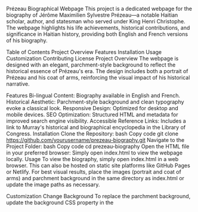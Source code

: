 Prézeau Biographical Webpage
This project is a dedicated webpage for the biography of Jérôme Maximilien Sylvestre Prézeau—a notable Haitian scholar, author, and statesman who served under King Henri Christophe. The webpage highlights his life achievements, historical contributions, and significance in Haitian history, providing both English and French versions of his biography.


Table of Contents
Project Overview
Features
Installation
Usage
Customization
Contributing
License
Project Overview
The webpage is designed with an elegant, parchment-style background to reflect the historical essence of Prézeau's era. The design includes both a portrait of Prézeau and his coat of arms, reinforcing the visual impact of his historical narrative.

Features
Bi-lingual Content: Biography available in English and French.
Historical Aesthetic: Parchment-style background and clean typography evoke a classical look.
Responsive Design: Optimized for desktop and mobile devices.
SEO Optimization: Structured HTML and metadata for improved search engine visibility.
Accessible Reference Links: Includes a link to Murray's historical and biographical encyclopedia in the Library of Congress.
Installation
Clone the Repository:
bash
Copy code
git clone https://github.com/yourusername/prezeau-biography.git
Navigate to the Project Folder:
bash
Copy code
cd prezeau-biography
Open the HTML file in your preferred browser:
Simply open index.html to view the webpage locally.
Usage
To view the biography, simply open index.html in a web browser. This can also be hosted on static site platforms like GitHub Pages or Netlify. For best visual results, place the images (portrait and coat of arms) and parchment background in the same directory as index.html or update the image paths as necessary.

Customization
Change Background
To replace the parchment background, update the background CSS property in the <style> section within index.html:

css
Copy code
background: url('your_background_image.jpg') no-repeat center center fixed;
Update Content
You can edit or expand the biography in both the English and French sections within index.html.

Contributing
Contributions are welcome! If you'd like to improve the page design, add features, or correct any errors, please fork the repository and submit a pull request.

Steps to Contribute:
Fork the repository.
Create a new branch for your feature or fix.
Make the necessary changes and commit them.
Push your changes to your fork and submit a pull request.
License
This project is licensed under the MIT License. See the LICENSE file for details.
